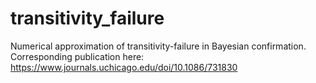 # transitivity_failure
Numerical approximation of transitivity-failure in Bayesian confirmation. Corresponding publication here: https://www.journals.uchicago.edu/doi/10.1086/731830
